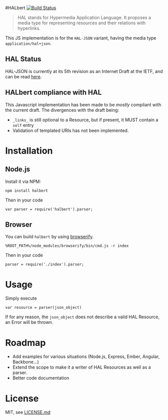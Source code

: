 #HALbert [![Build Status](https://travis-ci.org/xcambar/halbert.png?branch=master)](https://travis-ci.org/xcambar/halbert)

> HAL stands for Hypermedia Application Language. It proposes a media type for representing resources and their relations with hyperlinks.

This JS implementation is for the `HAL-JSON` variant, having the media type `application/hal+json`.

## HAL Status

HAL-JSON is currently at its 5th revision as an Internet Draft at the IETF, and can be read [here](http://tools.ietf.org/html/draft-kelly-json-hal-05).

## HALbert compliance with HAL

This Javascript implementation has been made to be _mostly_ compliant with the current draft. The divergences with the draft being:

* `_links_` is still optional to a Resource, but if present, it MUST contain a `self` entry
* Validation of templated URIs has not been implemented.

# Installation

## Node.js

Install it via NPM:

    npm install halbert

Then in your code

    var parser = require('halbert').parser;

## Browser

You can build `halbert` by using [browserify](http://github.com/substack/node-browserify).

    %ROOT_PATH%/node_modules/browserify/bin/cmd.js -r index

Then in your code

    parser = require('./index').parser;

# Usage

Simply execute

    var resource = parser(json_object)

If for any reason, the `json_object` does not describe a valid HAL Resource, an Error will be thrown.

# Roadmap

* Add examples for various situations (Node.js, Express, Ember, Angular, Backbone...)
* Extend the scope to make it a writer of HAL Resources as well as a parser.
* Better code documentation

# License

MIT, see [LICENSE.md](xcambar/halbert/LICENSE.md)




